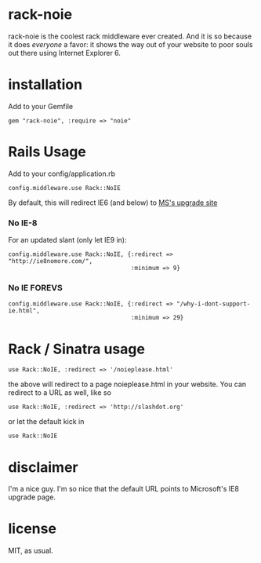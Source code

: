 # rack-noie

rack-noie is the coolest rack middleware ever created. And it is so because it does _everyone_
a favor: it shows the way out of your website to poor souls out there using Internet Explorer 6.

# installation

Add to your Gemfile

```
gem "rack-noie", :require => "noie"
```

# Rails Usage

Add to your config/application.rb

```
config.middleware.use Rack::NoIE
```

By default, this will redirect IE6 (and below) to [MS's upgrade site](http://www.microsoft.com/windows/internet-explorer/default.aspx)

### No IE-8

For an updated slant (only let IE9 in):

```
config.middleware.use Rack::NoIE, {:redirect => "http://ie8nomore.com/", 
                                   :minimum => 9}
```

### No IE FOREVS
```
config.middleware.use Rack::NoIE, {:redirect => "/why-i-dont-support-ie.html", 
                                   :minimum => 29}
```

# Rack / Sinatra usage

    use Rack::NoIE, :redirect => '/noieplease.html'
    
the above will redirect to a page noieplease.html in your website. You can redirect to
a URL as well, like so

    use Rack::NoIE, :redirect => 'http://slashdot.org'
    
or let the default kick in

    use Rack::NoIE
    
# disclaimer

I'm a nice guy. I'm so nice that the default URL points to Microsoft's IE8 upgrade page.

# license

MIT, as usual.
